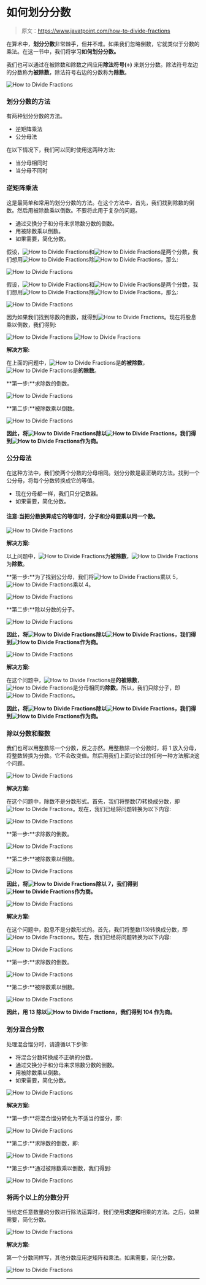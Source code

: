 # 如何划分分数

> 原文：<https://www.javatpoint.com/how-to-divide-fractions>

在算术中，**划分分数**非常棘手，但并不难。如果我们忽略倒数，它就类似于分数的乘法。在这一节中，我们将学习**如何划分分数。**

我们也可以通过在被除数和除数之间应用**除法符号(÷)** 来划分分数。除法符号左边的分数称为**被除数**，除法符号右边的分数称为**除数**。

![How to Divide Fractions](img/9cff4e71d9b4448fc6632f69bed5b4f8.png)

### 划分分数的方法

有两种划分分数的方法。

*   逆矩阵乘法
*   公分母法

在以下情况下，我们可以同时使用这两种方法:

*   当分母相同时
*   当分母不同时

### 逆矩阵乘法

这是最简单和常用的划分分数的方法。在这个方法中，首先，我们找到除数的倒数。然后用被除数乘以倒数。不要将此用于复杂的问题。

*   通过交换分子和分母来求除数分数的倒数。
*   用被除数乘以倒数。
*   如果需要，简化分数。

假设，![How to Divide Fractions](img/5e280a0f45678361ddb21b2a3b79f5be.png)和![How to Divide Fractions](img/4338bd03fbab7bd538bd2a72a8c1d1be.png)是两个分数，我们想用![How to Divide Fractions](img/4338bd03fbab7bd538bd2a72a8c1d1be.png)除![How to Divide Fractions](img/5e280a0f45678361ddb21b2a3b79f5be.png)，那么:

![How to Divide Fractions](img/d3bb5b506f85c5edcac9686f8a9fd661.png)

假设，![How to Divide Fractions](img/5e280a0f45678361ddb21b2a3b79f5be.png)和![How to Divide Fractions](img/4338bd03fbab7bd538bd2a72a8c1d1be.png)是两个分数，我们想用![How to Divide Fractions](img/4338bd03fbab7bd538bd2a72a8c1d1be.png)除![How to Divide Fractions](img/5e280a0f45678361ddb21b2a3b79f5be.png)，那么:

![How to Divide Fractions](img/06288c151f9654c2445a8a68c8d3f4b9.png)

因为如果我们找到除数的倒数，就得到![How to Divide Fractions](img/368310e05f05428c55dee923f683d372.png)。现在将股息乘以倒数，我们得到:

![How to Divide Fractions](img/b903e9d2f916c1a2a41265b703e05c9c.png)
![How to Divide Fractions](img/44b43d713827b1a3b0a2e3f0229f4302.png)

**解决方案:**

在上面的问题中，![How to Divide Fractions](img/8b84428ce9e40f55a9ef060b57d69e11.png)是**的被除数**，![How to Divide Fractions](img/c6fd6a0514223ab9a335a20da929bfb7.png)是**的除数**。

**第一步:**求除数的倒数。

![How to Divide Fractions](img/24a5102538dba3786a584d000504ea5e.png)

**第二步:**被除数乘以倒数。

![How to Divide Fractions](img/00f4a91e1a2969ba826854dea636a1e5.png)

**因此，将![How to Divide Fractions](img/8b84428ce9e40f55a9ef060b57d69e11.png)除以![How to Divide Fractions](img/c6fd6a0514223ab9a335a20da929bfb7.png)，我们得到![How to Divide Fractions](img/af8e9546b108586059b3a3dd2d0c0c74.png)作为商。**

### 公分母法

在这种方法中，我们使两个分数的分母相同。划分分数是最正确的方法。找到一个公分母，将每个分数转换成它的等值。

*   现在分母都一样，我们只分记数器。
*   如果需要，简化分数。

#### 注意:当把分数换算成它的等值时，分子和分母要乘以同一个数。

![How to Divide Fractions](img/9871b25cfd5d37541044130f44a1309f.png)

**解决方案:**

以上问题中，![How to Divide Fractions](img/cf58f24381f80ce8de33f9aef359ca03.png)为**被除数**，![How to Divide Fractions](img/2be1c2290176a624e520fd67c8f25662.png)为**除数**。

**第一步:**为了找到公分母，我们将![How to Divide Fractions](img/cf58f24381f80ce8de33f9aef359ca03.png)乘以 5，![How to Divide Fractions](img/2be1c2290176a624e520fd67c8f25662.png)乘以 4。

![How to Divide Fractions](img/404cb5be89b65f36bcb71baa79d48f59.png)

**第二步:**除以分数的分子。

![How to Divide Fractions](img/c264fac5236ff14a4b30408eaaa2ee00.png)

**因此，将![How to Divide Fractions](img/cf58f24381f80ce8de33f9aef359ca03.png)除以![How to Divide Fractions](img/2be1c2290176a624e520fd67c8f25662.png)，我们得到![How to Divide Fractions](img/c264fac5236ff14a4b30408eaaa2ee00.png)作为商。**

![How to Divide Fractions](img/acb80d8c28b23fa09326c72b19705772.png)

**解决方案:**

在这个问题中，![How to Divide Fractions](img/5f7216eba218afa8aa75eee243972301.png)是**的被除数**，![How to Divide Fractions](img/f356f99f25adcfdca3b7dce4894944b1.png)是分母相同的**除数**。所以，我们只除分子，即![How to Divide Fractions](img/a774c2cd34197407fa709f85ac57e887.png)。

**因此，将![How to Divide Fractions](img/5f7216eba218afa8aa75eee243972301.png)除以![How to Divide Fractions](img/f356f99f25adcfdca3b7dce4894944b1.png)，我们得到![How to Divide Fractions](img/a774c2cd34197407fa709f85ac57e887.png)作为商。**

### 除以分数和整数

我们也可以用整数除一个分数，反之亦然。用整数除一个分数时，将 1 放入分母，将整数转换为分数。它不会改变值。然后用我们上面讨论过的任何一种方法解决这个问题。

![How to Divide Fractions](img/90507df89ce1f46c438b948bd29143ac.png)

**解决方案:**

在这个问题中，除数不是分数形式。首先，我们将整数(7)转换成分数，即![How to Divide Fractions](img/63b98ea5ac8e30e82b8e854351fed9f4.png)。现在，我们已经将问题转换为以下内容:

![How to Divide Fractions](img/8a04752b34956382c18e2e8542bda0ef.png)

**第一步:**求除数的倒数。

![How to Divide Fractions](img/1bdeaf88146edaabea5751c37bc3d4b9.png)

**第二步:**被除数乘以倒数。

![How to Divide Fractions](img/dbc751f78e8f6f78961cd7d8b8828730.png)

**因此，将![How to Divide Fractions](img/3f2edcb0ac6c543ab0e2047a2960f24c.png)除以 7，我们得到![How to Divide Fractions](img/ace218261a167401edc803e25a4c614e.png)作为商。**

![How to Divide Fractions](img/6d733b56f12101b112c5e9ca4240d5e9.png)

**解决方案:**

在这个问题中，股息不是分数形式的。首先，我们将整数(13)转换成分数，即![How to Divide Fractions](img/f3affecf20568c7304682bd76bc4b5f5.png)。现在，我们已经将问题转换为以下内容:

![How to Divide Fractions](img/882906210b5459b3975f6165d332c731.png)

**第一步:**求除数的倒数。

![How to Divide Fractions](img/d7d0fd9e7708827db3c6a277f2230c97.png)

**第二步:**被除数乘以倒数。

![How to Divide Fractions](img/89abef99b46492f0bb2d5dca573d3347.png)

**因此，用 13 除以![How to Divide Fractions](img/cb55eaf6d565f7771a738a826dbe7f96.png)，我们得到 104 作为商。**

### 划分混合分数

处理混合馏分时，请遵循以下步骤:

*   将混合分数转换成不正确的分数。
*   通过交换分子和分母来求除数分数的倒数。
*   用被除数乘以倒数。
*   如果需要，简化分数。

![How to Divide Fractions](img/956fe254019be5441663a11c5d128bd4.png)

**解决方案:**

**第一步:**将混合馏分转化为不适当的馏分，即:

![How to Divide Fractions](img/1460d751d8608a21cb472acd821de756.png)

**第二步:**求除数的倒数，即:

![How to Divide Fractions](img/fda77f00851700feb306406b5409a6fc.png)

**第三步:**通过被除数乘以倒数，我们得到:

![How to Divide Fractions](img/231e176bb0f93b9a5bdfbbe3e41201a0.png)

### 将两个以上的分数分开

当给定任意数量的分数进行除法运算时，我们使用**求逆和**相乘的方法。之后，如果需要，简化分数。

![How to Divide Fractions](img/fa840cb7339ba431322acab856393939.png)

**解决方案:**

第一个分数同样写，其他分数应用逆矩阵和乘法。如果需要，简化分数。

![How to Divide Fractions](img/d218dfcf4eb2a330846508bc8d8b42a5.png)

* * *